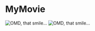 # MyMovie


![OMD, that smile...](https://media.giphy.com/media/XeVs96MZSWdiwhv2Nj/giphy.gif)
![OMD, that smile...](https://media.giphy.com/media/6Qk2JijPx2RYkzJ0O5/giphy.gif)
